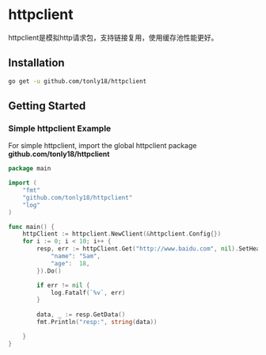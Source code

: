 # httpclient
httpclient是模拟http请求包，支持链接复用，使用缓存池性能更好。



## Installation

```bash
go get -u github.com/tonly18/httpclient
```

## Getting Started

### Simple httpclient Example

For simple httpclient, import the global httpclient package **github.com/tonly18/httpclient**



```go
package main

import (
	"fmt"
	"github.com/tonly18/httpclient"
	"log"
)

func main() {
	httpClient := httpclient.NewClient(&httpclient.Config{})
	for i := 0; i < 10; i++ {
		resp, err := httpClient.Get("http://www.baidu.com", nil).SetHeader(map[string]any{
			"name": "Sam",
			"age":  18,
		}).Do()

		if err != nil {
			log.Fatalf(`%v`, err)
		}
		
		data, _ := resp.GetData()
		fmt.Println("resp:", string(data))

	}
}
```
